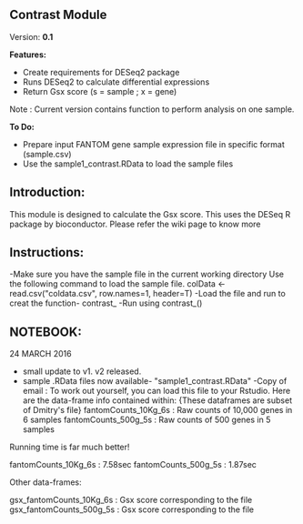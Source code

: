 ## Contrast Module

Version: **0.1**


**Features:**

 - Create requirements for DESeq2 package 
 - Runs DESeq2 to calculate differential expressions
 - Return Gsx score (s = sample ; x = gene)
 
 Note : Current version contains function to perform analysis on one sample. 

**To Do:**

 - Prepare input FANTOM gene sample expression file in specific format (sample.csv) 
 - Use the sample1_contrast.RData to load the sample files 

Introduction:
-------------

This module is designed to calculate the Gsx score. This uses the DESeq R package by bioconductor. 
Please refer the wiki page to know more


Instructions:
-------------

-Make sure you have the sample file in the current working directory 
 Use the following command to load the sample file. 
 colData <- read.csv("coldata.csv", row.names=1, header=T)
-Load the file and run to creat the function- contrast_<latestversion>
-Run using contrast_<latestversion>(<filename>)

NOTEBOOK:
----------

24 MARCH 2016

 - small update to v1. v2 released.
 - sample .RData files now  available- "sample1_contrast.RData"
 -Copy of email : 
To work out yourself, you can load this file to your Rstudio.   Here are the data-frame info contained within:
{These dataframes are subset of Dmitry's file}
fantomCounts_10Kg_6s : Raw counts of 10,000 genes in 6 samples
fantomCounts_500g_5s : Raw counts of 500 genes in 5 samples

Running time is far much better! 

fantomCounts_10Kg_6s : 7.58sec
fantomCounts_500g_5s : 1.87sec

Other data-frames: 

gsx_fantomCounts_10Kg_6s : Gsx score corresponding to the file
gsx_fantomCounts_500g_5s : Gsx score corresponding to the file  